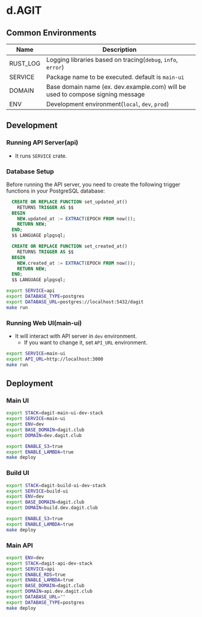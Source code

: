 # d.AGIT

## Common Environments

| Name     | Description                                                                    |
| -------- | ------------------------------------------------------------------------------ |
| RUST_LOG | Logging libraries based on tracing(`debug`, `info`, `error`)                   |
| SERVICE  | Package name to be executed. default is `main-ui`                              |
| DOMAIN   | Base domain name (ex. dev.example.com) will be used to compose signing message |
| ENV      | Development environment(`local`, `dev`, `prod`)                                |

## Development

### Running API Server(api)

- It runs `SERVICE` crate.

### Database Setup

Before running the API server, you need to create the following trigger functions in your PostgreSQL database:

```sql
  CREATE OR REPLACE FUNCTION set_updated_at()
    RETURNS TRIGGER AS $$
  BEGIN
    NEW.updated_at := EXTRACT(EPOCH FROM now());
    RETURN NEW;
  END;
  $$ LANGUAGE plpgsql;

  CREATE OR REPLACE FUNCTION set_created_at()
    RETURNS TRIGGER AS $$
  BEGIN
    NEW.created_at := EXTRACT(EPOCH FROM now());
    RETURN NEW;
  END;
  $$ LANGUAGE plpgsql;
```

```bash
export SERVICE=api
export DATABASE_TYPE=postgres
export DATABASE_URL=postgres://localhost:5432/dagit
make run
```

### Running Web UI(main-ui)

- It will interact with API server in `dev` environment.
  - If you want to change it, set `API_URL` environment.

```bash
export SERVICE=main-ui
export API_URL=http://localhost:3000
make run
```

## Deployment

### Main UI

```bash
export STACK=dagit-main-ui-dev-stack
export SERVICE=main-ui
export ENV=dev
export BASE_DOMAIN=dagit.club
export DOMAIN=dev.dagit.club

export ENABLE_S3=true
export ENABLE_LAMBDA=true
make deploy
```

### Build UI

```bash
export STACK=dagit-build-ui-dev-stack
export SERVICE=build-ui
export ENV=dev
export BASE_DOMAIN=dagit.club
export DOMAIN=build.dev.dagit.club

export ENABLE_S3=true
export ENABLE_LAMBDA=true
make deploy
```

### Main API

```bash
export ENV=dev
export STACK=dagit-api-dev-stack
export SERVICE=api
export ENABLE_RDS=true
export ENABLE_LAMBDA=true
export BASE_DOMAIN=dagit.club
export DOMAIN=api.dev.dagit.club
export DATABASE_URL=""
export DATABASE_TYPE=postgres
make deploy
```
